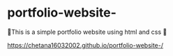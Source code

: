 # portfolio-website-
💫This is a simple portfolio website using html and css 💫


https://chetana16032002.github.io/portfolio-website-/
